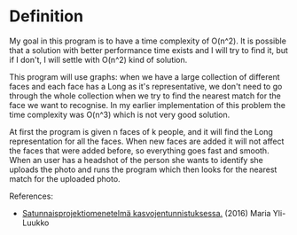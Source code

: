 ﻿# Definition

My goal in this program is to have a time complexity of O(n^2). It is possible that a solution
with better performance time exists and I will try to find it, but if I don't, I will settle with
O(n^2) kind of solution.

This program will use graphs: when we have a large collection of different faces and each face has a
Long as it's representative, we don't need to go through the whole collection when we try to find the
nearest match for the face we want to recognise. In my earlier implementation of this problem
the time complexity was O(n^3) which is not very good solution.

At first the program is given n faces of k people, and it will find the Long representation for all the faces.
When new faces are added it will not affect the faces that were added before, so everything goes fast and smooth. 
When an user has a headshot of the person she wants to identify she uploads the photo and runs the program which
then looks for the nearest match for the uploaded photo.

References:
* [Satunnaisprojektiomenetelmä kasvojentunnistuksessa.](https://www.dropbox.com/s/hcmxbqr4y076cvl/RPFR2016.pdf?dl=0) (2016) Maria Yli-Luukko


